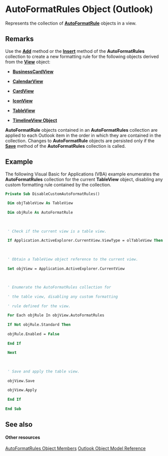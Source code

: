 
# AutoFormatRules Object (Outlook)

Represents the collection of  **[AutoFormatRule](6d295c41-17f9-8e67-4595-4330fd3cec99.md)** objects in a view.


## Remarks

Use the  **[Add](23edea51-416a-22f3-f62e-61f69de5a753.md)** method or the **[Insert](fb2f4c41-b4f7-fa70-3f44-ee6b818a46ee.md)** method of the **AutoFormatRules** collection to create a new formatting rule for the following objects derived from the **[View](41c8d149-9912-1685-4c8b-3c849cc6f1ed.md)** object:


-  **[BusinessCardView](83706cf8-080c-fbf0-9381-5801a2dd4dfd.md)**
    
-  **[CalendarView](37e078b9-9fc6-5894-b043-06d7257666a8.md)**
    
-  **[CardView](cdac229b-f2b6-9ecb-e1a7-b53509426570.md)**
    
-  **[IconView](dc2efa6c-4752-f713-f77e-378036f358dc.md)**
    
-  **[TableView](026e27f8-1655-060d-e8cc-87eaaf4f1510.md)**
    
-  **[TimelineView Object](fb14c1a1-f542-fa1e-f30f-c5ee3d2f0206.md)**
    
 **AutoFormatRule** objects contained in an **AutoFormatRules** collection are applied to each Outlook item in the order in which they are contained in the collection. Changes to **AutoFormatRule** objects are persisted only if the **[Save](b8e50ee5-a9c4-0af4-4cb8-5953cf29a915.md)** method of the **AutoFormatRules** collection is called.


## Example

The following Visual Basic for Applications (VBA) example enumerates the  **AutoFormatRules** collection for the current **TableView** object, disabling any custom formatting rule contained by the collection.


```vb
Private Sub DisableCustomAutoFormatRules() 
 
 Dim objTableView As TableView 
 
 Dim objRule As AutoFormatRule 
 
 
 
 ' Check if the current view is a table view. 
 
 If Application.ActiveExplorer.CurrentView.ViewType = olTableView Then 
 
 
 
 ' Obtain a TableView object reference to the current view. 
 
 Set objView = Application.ActiveExplorer.CurrentView 
 
 
 
 ' Enumerate the AutoFormatRules collection for 
 
 ' the table view, disabling any custom formatting 
 
 ' rule defined for the view. 
 
 For Each objRule In objView.AutoFormatRules 
 
 If Not objRule.Standard Then 
 
 objRule.Enabled = False 
 
 End If 
 
 Next 
 
 
 
 ' Save and apply the table view. 
 
 objView.Save 
 
 objView.Apply 
 
 End If 
 
End Sub
```


## See also


#### Other resources


[AutoFormatRules Object Members](05f12440-a4d5-1e8c-6f3e-72c90bd1f9c1.md)
[Outlook Object Model Reference](http://msdn.microsoft.com/library/73221b13-d8d8-99b8-3394-b95dbbfd5ddc%28Office.15%29.aspx)
